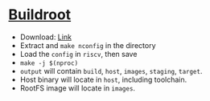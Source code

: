 # [Buildroot](https://buildroot.org/)

- Download: [Link](https://buildroot.org/downloads/buildroot-2024.11.tar.gz)
- Extract and `make nconfig` in the directory
- Load the `config` in `riscv`, then save
- `make -j $(nproc)`
- `output` will contain `build`, `host`, `images`, `staging`, `target`.
- Host binary will locate in `host`, including toolchain.
- RootFS image will locate in `images`.

